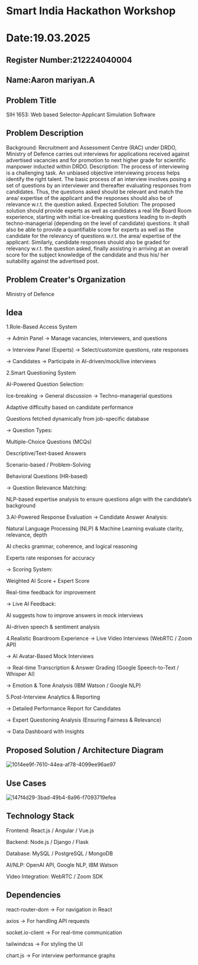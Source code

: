 # Smart India Hackathon Workshop
# Date:19.03.2025
## Register Number:212224040004
## Name:Aaron mariyan.A
## Problem Title
SIH 1653: Web based Selector-Applicant Simulation Software
## Problem Description
Background: Recruitment and Assessment Centre (RAC) under DRDO, Ministry of Defence carries out interviews for applications received against advertised vacancies and for promotion to next higher grade for scientific manpower inducted within DRDO. Description: The process of interviewing is a challenging task. An unbiased objective interviewing process helps identify the right talent. The basic process of an interview involves posing a set of questions by an interviewer and thereafter evaluating responses from candidates. Thus, the questions asked should be relevant and match the area/ expertise of the applicant and the responses should also be of relevance w.r.t. the question asked. Expected Solution: The proposed solution should provide experts as well as candidates a real life Board Room experience, starting with initial ice-breaking questions leading to in-depth techno-managerial (depending on the level of candidate) questions. It shall also be able to provide a quantifiable score for experts as well as the candidate for the relevancy of questions w.r.t. the area/ expertise of the applicant. Similarly, candidate responses should also be graded for relevancy w.r.t. the question asked, finally assisting in arriving at an overall score for the subject knowledge of the candidate and thus his/ her suitability against the advertised post.

## Problem Creater's Organization
Ministry of Defence

## Idea
1.Role-Based Access System

-> Admin Panel → Manage vacancies, interviewers, and questions

-> Interview Panel (Experts) → Select/customize questions, rate responses

-> Candidates → Participate in AI-driven/mock/live interviews

2.Smart Questioning System

AI-Powered Question Selection:

Ice-breaking → General discussion → Techno-managerial questions

Adaptive difficulty based on candidate performance

Questions fetched dynamically from job-specific database

-> Question Types:

Multiple-Choice Questions (MCQs)

Descriptive/Text-based Answers

Scenario-based / Problem-Solving

Behavioral Questions (HR-based)

-> Question Relevance Matching:

NLP-based expertise analysis to ensure questions align with the candidate’s background

3.AI-Powered Response Evaluation
-> Candidate Answer Analysis:

Natural Language Processing (NLP) & Machine Learning evaluate clarity, relevance, depth

AI checks grammar, coherence, and logical reasoning

Experts rate responses for accuracy

-> Scoring System:

Weighted AI Score + Expert Score

Real-time feedback for improvement

-> Live AI Feedback:

AI suggests how to improve answers in mock interviews

AI-driven speech & sentiment analysis

4.Realistic Boardroom Experience
-> Live Video Interviews (WebRTC / Zoom API)

-> AI Avatar-Based Mock Interviews

-> Real-time Transcription & Answer Grading (Google Speech-to-Text / Whisper AI)

-> Emotion & Tone Analysis (IBM Watson / Google NLP)

5.Post-Interview Analytics & Reporting

-> Detailed Performance Report for Candidates

-> Expert Questioning Analysis (Ensuring Fairness & Relevance)

-> Data Dashboard with Insights

## Proposed Solution / Architecture Diagram
![1014ee9f-7610-44ea-af78-4099ee96ae97](https://github.com/user-attachments/assets/8451713c-fc1f-4ac6-87a4-415e82863d3c)


## Use Cases

![147f4d29-3bad-49b4-8a96-f7093719efea](https://github.com/user-attachments/assets/07fcc264-1246-427f-b272-5de39064f5ae)

## Technology Stack
Frontend: React.js / Angular / Vue.js

Backend: Node.js / Django / Flask

Database: MySQL / PostgreSQL / MongoDB

AI/NLP: OpenAI API, Google NLP, IBM Watson

Video Integration: WebRTC / Zoom SDK

## Dependencies
react-router-dom → For navigation in React

axios → For handling API requests

socket.io-client → For real-time communication

tailwindcss → For styling the UI

chart.js → For interview performance graphs
